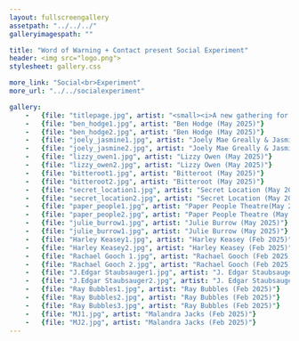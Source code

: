 ```yaml
---
layout: fullscreengallery
assetpath: "../../../"
galleryimagespath: ""

title: "Word of Warning + Contact present Social Experiment"
header: <img src="logo.png">
stylesheet: gallery.css

more_link: "Social<br>Experiment"
more_url: "../../socialexperiment"

gallery:
    -   {file: "titlepage.jpg", artist: "<small><i>A new gathering for Live Art and contemporary performance.</i></small>"}
    -   {file: "ben_hodge1.jpg", artist: "Ben Hodge (May 2025)"}
    -   {file: "ben_hodge2.jpg", artist: "Ben Hodge (May 2025)"}
    -   {file: "joely_jasmine1.jpg", artist: "Joely Mae Greally & Jasmine Naila Burt (May 2025)"}
    -   {file: "joely_jasmine2.jpg", artist: "Joely Mae Greally & Jasmine Naila Burt (May 2025)"}
    -   {file: "lizzy_owen1.jpg", artist: "Lizzy Owen (May 2025)"}
    -   {file: "lizzy_owen2.jpg", artist: "Lizzy Owen (May 2025)"}
    -   {file: "bitteroot1.jpg", artist: "Bitteroot (May 2025)"}
    -   {file: "bitteroot2.jpg", artist: "Bitteroot (May 2025)"}
    -   {file: "secret_location1.jpg", artist: "Secret Location (May 2025)"}
    -   {file: "secret_location2.jpg", artist: "Secret Location (May 2025)"}
    -   {file: "paper_people1.jpg", artist: "Paper People Theatre(May 2025)"}
    -   {file: "paper_people2.jpg", artist: "Paper People Theatre (May 2025)"}
    -   {file: "julie_burrow1.jpg", artist: "Julie Burrow (May 2025)"}
    -   {file: "julie_burrow1.jpg", artist: "Julie Burrow (May 2025)"}
    -   {file: "Harley Keasey1.jpg", artist: "Harley Keasey (Feb 2025)"}
    -   {file: "Harley Keasey2.jpg", artist: "Harley Keasey (Feb 2025)"}
    -   {file: "Rachael Gooch 1.jpg", artist: "Rachael Gooch (Feb 2025)"}
    -   {file: "Rachael Gooch 2.jpg", artist: "Rachael Gooch (Feb 2025)"}
    -   {file: "J.Edgar Staubsauger1.jpg", artist: "J. Edgar Staubsauger (Feb 2025)"}
    -   {file: "J.Edgar Staubsauger2.jpg", artist: "J. Edgar Staubsauger (Feb 2025)"}
    -   {file: "Ray Bubbles1.jpg", artist: "Ray Bubbles (Feb 2025)"}
    -   {file: "Ray Bubbles2.jpg", artist: "Ray Bubbles (Feb 2025)"}
    -   {file: "Ray Bubbles3.jpg", artist: "Ray Bubbles (Feb 2025)"}
    -   {file: "MJ1.jpg", artist: "Malandra Jacks (Feb 2025)"}
    -   {file: "MJ2.jpg", artist: "Malandra Jacks (Feb 2025)"}
---
```

